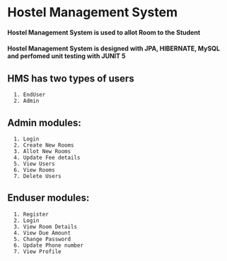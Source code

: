 # Hostel Management System
#### Hostel Management System is used to allot Room to the Student
#### Hostel Management System is designed with JPA, HIBERNATE, MySQL and perfomed unit testing with JUNIT 5


## HMS has two types of users 
      1. EndUser 
      2. Admin
    
    
## Admin modules: 
      1. Login 
      2. Create New Rooms 
      3. Allot New Rooms 
      4. Update Fee details 
      5. View Users 
      6. View Rooms 
      7. Delete Users
    
    
## Enduser modules: 
      1. Register 
      2. Login 
      3. View Room Details 
      4. View Due Amount 
      5. Change Password 
      6. Update Phone number 
      7. View Profile